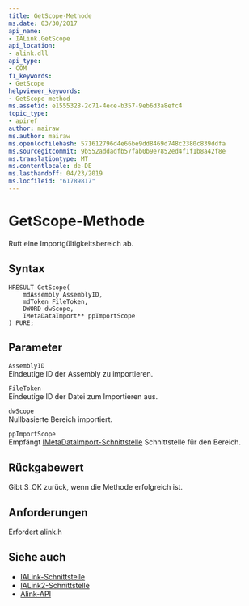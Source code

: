 ```yaml
---
title: GetScope-Methode
ms.date: 03/30/2017
api_name:
- IALink.GetScope
api_location:
- alink.dll
api_type:
- COM
f1_keywords:
- GetScope
helpviewer_keywords:
- GetScope method
ms.assetid: e1555328-2c71-4ece-b357-9eb6d3a8efc4
topic_type:
- apiref
author: mairaw
ms.author: mairaw
ms.openlocfilehash: 571612796d4e66be9dd8469d748c2380c839ddfa
ms.sourcegitcommit: 9b552addadfb57fab0b9e7852ed4f1f1b8a42f8e
ms.translationtype: MT
ms.contentlocale: de-DE
ms.lasthandoff: 04/23/2019
ms.locfileid: "61789817"
---
```

# <a name="getscope-method"></a>GetScope-Methode
Ruft eine Importgültigkeitsbereich ab.  
  
## <a name="syntax"></a>Syntax  
  
```  
HRESULT GetScope(  
    mdAssembly AssemblyID,  
    mdToken FileToken,  
    DWORD dwScope,  
    IMetaDataImport** ppImportScope  
) PURE;  
```  
  
## <a name="parameters"></a>Parameter  
 `AssemblyID`  
 Eindeutige ID der Assembly zu importieren.  
  
 `FileToken`  
 Eindeutige ID der Datei zum Importieren aus.  
  
 `dwScope`  
 Nullbasierte Bereich importiert.  
  
 `ppImportScope`  
 Empfängt [IMetaDataImport-Schnittstelle](../../../../docs/framework/unmanaged-api/metadata/imetadataimport-interface.md) Schnittstelle für den Bereich.  
  
## <a name="return-value"></a>Rückgabewert  
 Gibt S_OK zurück, wenn die Methode erfolgreich ist.  
  
## <a name="requirements"></a>Anforderungen  
 Erfordert alink.h  
  
## <a name="see-also"></a>Siehe auch

- [IALink-Schnittstelle](../../../../docs/framework/unmanaged-api/alink/ialink-interface.md)
- [IALink2-Schnittstelle](../../../../docs/framework/unmanaged-api/alink/ialink2-interface.md)
- [Alink-API](../../../../docs/framework/unmanaged-api/alink/index.md)
